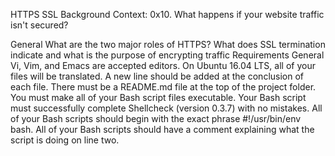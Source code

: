 HTTPS SSL Background Context: 0x10. What happens if your website traffic isn't secured?

General What are the two major roles of HTTPS? What does SSL termination indicate and what is the purpose of encrypting traffic Requirements General Vi, Vim, and Emacs are accepted editors. On Ubuntu 16.04 LTS, all of your files will be translated. A new line should be added at the conclusion of each file. There must be a README.md file at the top of the project folder. You must make all of your Bash script files executable. Your Bash script must successfully complete Shellcheck (version 0.3.7) with no mistakes. All of your Bash scripts should begin with the exact phrase #!/usr/bin/env bash. All of your Bash scripts should have a comment explaining what the script is doing on line two.

